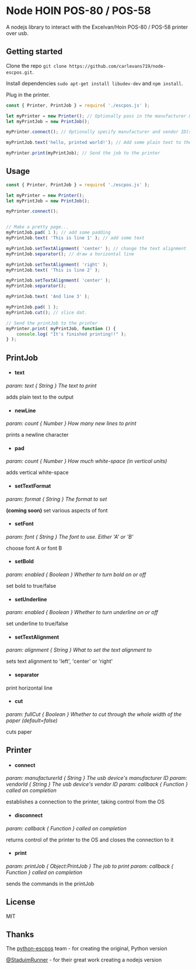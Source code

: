 Node HOIN POS-80 / POS-58
===========

A nodejs library to interact with the Excelvan/Hoin POS-80 / POS-58 printer over usb.


## Getting started

Clone the repo `git clone https://github.com/carlevans719/node-escpos.git`.

Install dependencies `sudo apt-get install libudev-dev` and `npm install`.

Plug in the printer.
```js
const { Printer, PrintJob } = require( './escpos.js' );

let myPrinter = new Printer(); // Optionally pass in the manufacturer & vendor ID(s)
let myPrintJob = new PrintJob();

myPrinter.connect(); // Optionally specify manufacturer and vendor ID(s) here too

myPrintJob.text('hello, printed world!'); // Add some plain text to the output

myPrinter.print(myPrintJob); // Send the job to the printer
```

## Usage

```js
const { Printer, PrintJob } = require( './escpos.js' );

let myPrinter = new Printer();
let myPrintJob = new PrintJob();

myPrinter.connect();


// Make a pretty page...
myPrintJob.pad( 1 ); // add some padding
myPrintJob.text( 'This is line 1' ); // add some text

myPrintJob.setTextAlignment( 'center' ); // change the text alignment
myPrintJob.separator(); // draw a horizontal line

myPrintJob.setTextAlignment( 'right' );
myPrintJob.text( 'This is line 2' );

myPrintJob.setTextAlignment( 'center' );
myPrintJob.separator();

myPrintJob.text( 'And line 3' );

myPrintJob.pad( 1 );
myPrintJob.cut(); // slice dat.

// Send the printJob to the printer
myPrinter.print( myPrintJob, function () {
	console.log( "It's finished printing!!" );
} );
```

## PrintJob

- #### text
 _param: text { String } The text to print_

 adds plain text to the output

- #### newLine
 _param: count { Number } How many new lines to print_

 prints a newline character

- #### pad
 _param: count { Number } How much white-space (in vertical units)_

 adds vertical white-space

- #### setTextFormat
 _param: format { String } The format to set_

 __(coming soon)__ set various aspects of font

- #### setFont
 _param: font { String } The font to use. Either 'A' or 'B'_

 choose font A or font B

- #### setBold
 _param: enabled { Boolean } Whether to turn bold on or off_

 set bold to true/false

- #### setUnderline
 _param: enabled { Boolean } Whether to turn underline on or off_

 set underline to true/false

- #### setTextAlignment
 _param: alignment { String } What to set the text alignment to_

 sets text alignment to 'left', 'center' or 'right'

- #### separator
 print horizontal line

- #### cut
 _param: fullCut { Boolean } Whether to cut through the whole width of the paper (default=false)_

 cuts paper



## Printer

- #### connect
 _param: manufacturerId { String } The usb device's manufacturer ID_
 _param: vendorId { String } The usb device's vendor ID_
 _param: callback { Function } called on completion_

 establishes a connection to the printer, taking control from the OS

- #### disconnect
 _param: callback { Function } called on completion_

 returns control of the printer to the OS and closes the connection to it

- #### print
 _param: printJob { Object:PrintJob } The job to print_
 _param: callback { Function } called on completion_

 sends the commands in the printJob



## License
MIT



## Thanks

The [python-escpos][python-escpos] team - for creating the original, Python version

[@StaduimRunner][stadiumrunner] - for their great work creating a nodejs version


[python-escpos]: https://code.google.com/p/python-escpos
[stadiumrunner]: https://github.com/StadiumRunner

